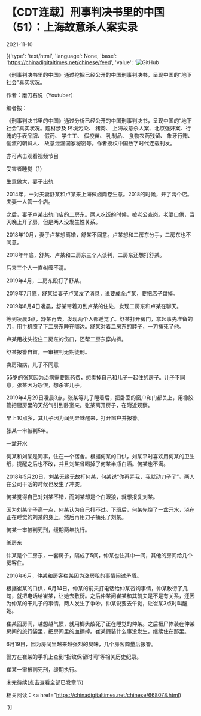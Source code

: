 # 【CDT连载】刑事判决书里的中国（51）：上海故意杀人案实录

2021-11-10

[{'type': 'text/html', 'language': None, 'base': 'https://chinadigitaltimes.net/chinese/feed', 'value': '![GitHub](https://chinadigitaltimes.net/chinese/files/2021/09/刑事判决书里的中国-791x1024.jpg)



《刑事判决书里的中国》通过挖掘已经公开的中国刑事判决书，呈现中国的“地下社会”真实状况。 

作者：磨刀石说（Youtuber）



编者按：

《刑事判决书里的中国》通过分析已经公开的中国刑事判决书，呈现中国的“地下社会”真实状况。题材涉及 环境污染、 猪肉、 上海故意杀人案、北京强奸案、行贿的手表品牌、 假药、 学生工、 假疫苗、 乳制品、 食物农药残留、 象牙行贿、 偷渡的朝鲜人、 故意泄漏国家秘密等。作者授权中国数字时代连载刊发。

亦可点击观看视频节目





受害者睡觉（1）

生意做大，妻子出轨

2014年，一对夫妻舒某和卢某来上海做卤肉卷生意。2018的时候，开了两个店。夫妻一人管一个店。

之后，妻子卢某出轨门店的二房东。两人吃饭的时候，被老公查岗。老婆口供，当天晚上开了房，但是两人没发生性关系。

2018年10月，妻子卢某想离婚，舒某不同意。卢某想和二房东分手，二房东也不同意。

2018年年底，舒某、卢某和二房东三个人谈判，二房东还想打舒某。

后来三个人一直纠缠不清。

2019年4月，二房东殴打了舒某。

2019年7月底，舒某给妻子卢某发了消息，说要成全卢某，要把店子盘掉。

2019年8月4日凌晨，舒某带着刀到卢某的住处，发现二房东和卢某在聊天。

等到凌晨3点，舒某再去，发现两个人都睡觉了。舒某打开房门，拿起事先准备的刀，用手机照了下二房东睡在哪边。舒某对着二房东的脖子，一刀捅死了他。

卢某用枕头按住二房东的伤口，还帮二房东穿内裤。

舒某报警自首，一审被判无期徒刑。

卖房治病，儿子不同意

55岁的张某因为治病需要医药费，想卖掉自己和儿子一起住的房子。儿子不同意，张某因为怨恨，想杀害儿子。

2019年4月29日凌晨3点，张某等儿子睡着后，把卧室的窗户和门都关上，用橡胶管把厨房里的天然气引到卧室来。张某离开房子，在附近观察。

早上10点多，其儿子因为闻到异味醒来，打开窗户并报警。

张某一审被判5年。

一盆开水

何某和刘某是同事，住在一个宿舍。根据何某的口供，刘某平时喜欢用何某的卫生纸，提醒之后也不改，并且刘某曾喝掉了何某半瓶白酒。何某也不满。

2018年5月20日，刘某无缘无故打何某，何某说“你再弄我，我就动刀子了”。两人在公司干活的时候也发生了冲突。

何某觉得自己对刘某不错，而刘某却是个白眼狼，就想报复刘某。

因为刘某个子高一点，何某认为自己打不过。下班后，何某先烧了一盆开水，浇在正在睡觉的刘某的身上，然后再用刀子捅死了刘某。

何某一审被判死刑，缓期两年执行。

杀房东

仲某是个二房东，一套房子，隔成了5间，仲某也住其中一间，其他的房间给几个房客住。

2016年6月，仲某和房客崔某因为涨房租的事情闹过矛盾。

根据崔某的口供，6月14日，仲某的前夫打电话给仲某咨询事情，仲某敷衍了几句，就把电话给崔某，让她去敷衍。之后仲某问崔某和其前夫是不是有关系，还因为仲某的干儿子的事情，两人发生了争吵。仲某说要去午觉，让崔某3点时叫醒她。

崔某回房间，越想越气愤，就用榔头敲死了正在睡觉的仲某。之后把尸体装在仲某房间的旅行袋里，把房间里的血擦掉。崔某假装什么事没发生，继续住在那里。

6月19日，因为房间里越来越强烈的臭味，几个房客商量后报警。

警方在崔某的手机上查到“指纹保留时间”等相关历史纪录。

崔某一审被判死刑，缓期执行。

未完待续(点击查看全部已发章节)



相关阅读：<a href="https://chinadigitaltimes.net/chinese/668078.html)

'}]